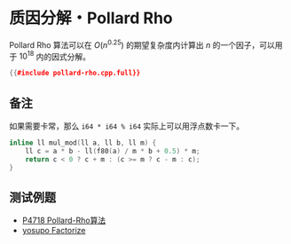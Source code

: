 # 质因分解・Pollard Rho

Pollard Rho 算法可以在 $O(n^{0.25})$ 的期望复杂度内计算出 $n$ 的一个因子，可以用于 $10^{18}$ 内的因式分解。

```cpp
{{#include pollard-rho.cpp.full}}
```

## 备注

如果需要卡常，那么 `i64 * i64 % i64` 实际上可以用浮点数卡一下。

```cpp
inline ll mul_mod(ll a, ll b, ll m) {
	ll c = a * b - ll(f80(a) / m * b + 0.5) * m;
	return c < 0 ? c + m : (c >= m ? c - m : c);
}
```

## 测试例题

- [P4718 Pollard-Rho算法](https://www.luogu.com.cn/problem/P4718)
- [yosupo Factorize](https://judge.yosupo.jp/problem/factorize)

